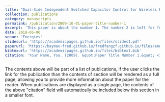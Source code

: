 ```yaml
---
title: "Dual-Side Independent Switched Capacitor Control for Wireless Power Transfer with Coplanar Coils"
collection: publications
category: manuscripts
permalink: /publication/2009-10-01-paper-title-number-1
excerpt: 'This paper is about the number 1. The number 2 is left for future work.'
date: 2018-06-06
venue: 'Energies'
slidesurl: 'https://academicpages.github.io/files/slides1.pdf'
paperurl: 'https://baymax-fred.github.io/fredfangzf.github.io/files/energies_20180606.pdf'
bibtexurl: 'https://academicpages.github.io/files/bibtex1.bib'
citation: 'Your Name, You. (2009). &quot;Paper Title Number 1.&quot; <i>Journal 1</i>. 1(1).'
---
```

The contents above will be part of a list of publications, if the user clicks the link for the publication than the contents of section will be rendered as a full page, allowing you to provide more information about the paper for the reader. When publications are displayed as a single page, the contents of the above "citation" field will automatically be included below this section in a smaller font.
